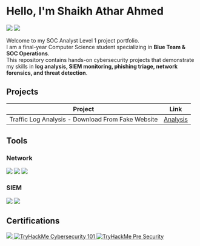 # Hello, I'm Shaikh Athar Ahmed
<a href="https://linkedin.com/in/shaikh-athar018"><img src="https://img.shields.io/badge/-LinkedIn-0072b1?&style=for-the-badge&logo=linkedin&logoColor=white" /></a>
<a href="https://tryhackme.com/p/sk.athar"><img src="https://img.shields.io/badge/-TryHackMe-COLOR?style=STYLE&logo=tryhackme&logoColor=white"/></a>


Welcome to my SOC Analyst Level 1 project portfolio.  
I am a final-year Computer Science student specializing in **Blue Team & SOC Operations**.  
This repository contains hands-on cybersecurity projects that demonstrate my skills in **log analysis, SIEM monitoring, phishing triage, network forensics, and threat detection**.


## Projects
| Project                                         | Link         |
|-----------------------------------------------|----------------------------|
| Traffic Log Analysis - Download From Fake Website        | <a href="https://github.com/sk-athar/1.Traffic-Analysis-Project">Analysis</a>|


## Tools
### Network
<div>
    <img src="https://img.shields.io/badge/-Wireshark-1679A7?&style=for-the-badge&logo=Wireshark&logoColor=white" />
    <img src="https://img.shields.io/badge/-Suricata-EF3B2D?&style=for-the-badge&logo=Suricata&logoColor=white" />
    <img src="https://img.shields.io/badge/-Zeek-777BB4?&style=for-the-badge&logo=Zeek&logoColor=white" />
</div>

### SIEM
<div>
    <img src="https://img.shields.io/badge/-Splunk-000000?&style=for-the-badge&logo=Splunk&logoColor=white" />
    <img src="https://img.shields.io/badge/-Elastic-005571?&style=for-the-badge&logo=Elastic&logoColor=white" />
</div>

## Certifications
<div>
<a href="https://www.coursera.org/account/accomplishments/professional-cert/ENUTE8LVV39R"><img src="https://img.shields.io/badge/Google%20Cybersecurity-4285F4?style=for-the-badge&logo=Google&logoColor=white" /> </a>
<a href="https://tryhackme-certificates.s3-eu-west-1.amazonaws.com/THM-AMU3BQYMIH.pdf" target="_blank" rel="noopener noreferrer">
  <img src="https://img.shields.io/badge/TryHackMe%20Cybersecurity--101-FF6A00?style=for-the-badge&logo=tryhackme&logoColor=white" alt="TryHackMe Cybersecurity 101" />
</a>
<a href="https://tryhackme-certificates.s3-eu-west-1.amazonaws.com/THM-Y20BFR1KFF.pdf" target="_blank" rel="noopener noreferrer"><img src="https://img.shields.io/badge/TryHackMe%20Pre--Security-FF6A00?style=for-the-badge&logo=tryhackme&logoColor=white" alt="TryHackMe Pre Security" /> </a>
</div>
